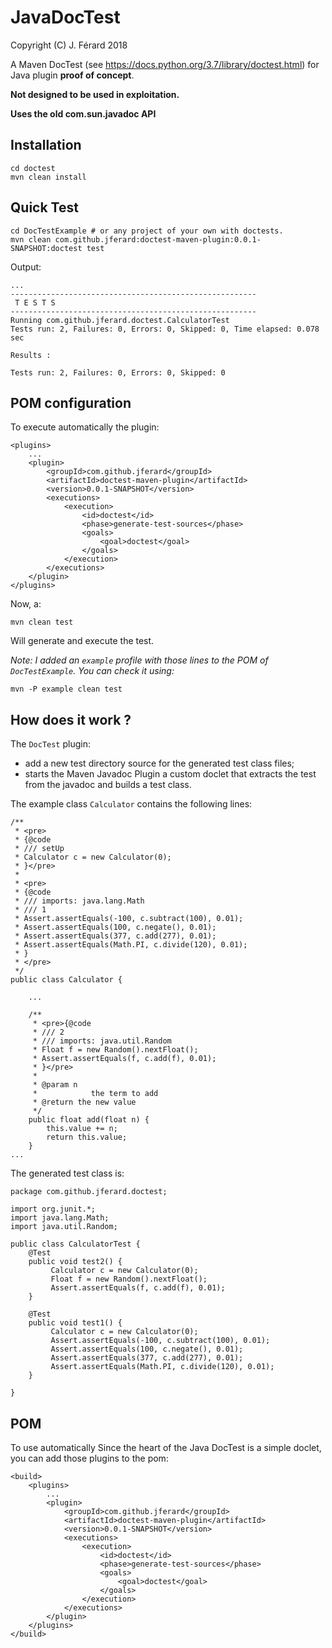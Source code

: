 # JavaDocTest

Copyright (C) J. Férard 2018

A Maven DocTest (see https://docs.python.org/3.7/library/doctest.html) for Java plugin **proof of concept**.

**Not designed to be used in exploitation.**

**Uses the old com.sun.javadoc API**

## Installation

    cd doctest
    mvn clean install

## Quick Test

    cd DocTestExample # or any project of your own with doctests.
    mvn clean com.github.jferard:doctest-maven-plugin:0.0.1-SNAPSHOT:doctest test

Output:

    ...
    -------------------------------------------------------
     T E S T S
    -------------------------------------------------------
    Running com.github.jferard.doctest.CalculatorTest
    Tests run: 2, Failures: 0, Errors: 0, Skipped: 0, Time elapsed: 0.078 sec

    Results :

    Tests run: 2, Failures: 0, Errors: 0, Skipped: 0

## POM configuration
To execute automatically the plugin:

    <plugins>
        ...
        <plugin>
            <groupId>com.github.jferard</groupId>
            <artifactId>doctest-maven-plugin</artifactId>
            <version>0.0.1-SNAPSHOT</version>
            <executions>
                <execution>
                    <id>doctest</id>
                    <phase>generate-test-sources</phase>
                    <goals>
                        <goal>doctest</goal>
                    </goals>
                </execution>
            </executions>
        </plugin>
    </plugins>

Now, a:

    mvn clean test

Will generate and execute the test.

*Note: I added an `example` profile with those lines to the POM of `DocTestExample`. You can check it using:*

    mvn -P example clean test

## How does it work ?

The `DocTest` plugin:
* add a new test directory source for the generated test class files;
* starts the Maven Javadoc Plugin a custom doclet that extracts the test from the javadoc and builds a test class.

The example class `Calculator` contains the following lines:

    /**
     * <pre>
     * {@code
     * /// setUp
     * Calculator c = new Calculator(0);
     * }</pre>
     *
     * <pre>
     * {@code
     * /// imports: java.lang.Math
     * /// 1
     * Assert.assertEquals(-100, c.subtract(100), 0.01);
     * Assert.assertEquals(100, c.negate(), 0.01);
     * Assert.assertEquals(377, c.add(277), 0.01);
     * Assert.assertEquals(Math.PI, c.divide(120), 0.01);
     * }
     * </pre>
     */
    public class Calculator {

        ...

        /**
         * <pre>{@code
         * /// 2
         * /// imports: java.util.Random
         * Float f = new Random().nextFloat();
         * Assert.assertEquals(f, c.add(f), 0.01);
         * }</pre>
         *
         * @param n
         *            the term to add
         * @return the new value
         */
        public float add(float n) {
            this.value += n;
            return this.value;
        }
    ...


The generated test class is:

    package com.github.jferard.doctest;

    import org.junit.*;
    import java.lang.Math;
    import java.util.Random;

    public class CalculatorTest {
        @Test
        public void test2() {
             Calculator c = new Calculator(0);
             Float f = new Random().nextFloat();
             Assert.assertEquals(f, c.add(f), 0.01);
        }

        @Test
        public void test1() {
             Calculator c = new Calculator(0);
             Assert.assertEquals(-100, c.subtract(100), 0.01);
             Assert.assertEquals(100, c.negate(), 0.01);
             Assert.assertEquals(377, c.add(277), 0.01);
             Assert.assertEquals(Math.PI, c.divide(120), 0.01);
        }

    }

## POM
To use automatically Since the heart of the Java DocTest is a simple doclet, you can add those plugins to the pom:

    <build>
        <plugins>
            ...
            <plugin>
                <groupId>com.github.jferard</groupId>
                <artifactId>doctest-maven-plugin</artifactId>
                <version>0.0.1-SNAPSHOT</version>
                <executions>
                    <execution>
                        <id>doctest</id>
                        <phase>generate-test-sources</phase>
                        <goals>
                            <goal>doctest</goal>
                        </goals>
                    </execution>
                </executions>
            </plugin>
        </plugins>
    </build>
